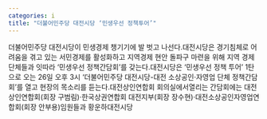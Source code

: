 ```yaml
---
categories: i
title: "더불어민주당 대전시당 ‘민생우선 정책투어’"
---
```

더불어민주당 대전시당이 민생경제 챙기기에 발 벗고 나선다.대전시당은 경기침체로 어려움을 겪고 있는 서민경제를 활성화하고 지역경제 현안 돌파구 마련을 위해 지역 경제 단체들과 잇따라 ‘민생우선 정책간담회’를 갖는다.대전시당은 ‘민생우선 정책 투어’ 1탄으로 오는 26일 오후 3시 ‘더불어민주당 대전시당-대전 소상공인·자영업 단체 정책간담회’를 열고 현장의 목소리를 듣는다.대전상인연합회 회의실에서열리는 간담회에는 대전상인연합회(회장 구범림)·한국상권연합회 대전지부(회장 장수현)·대전소상공인자영업연합회(회장 안부용)임원들과 황운하대전시당